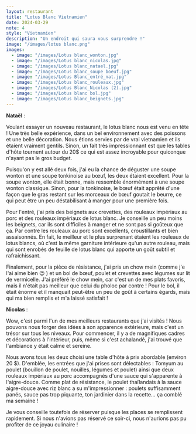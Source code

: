 ```yaml
---
layout: restaurant
title: "Lotus Blanc Vietnamien"
date: 2024-03-29
note: 4
style: "Vietnamien"
description: "Un endroit qui saura vous surprendre !"
image: "/images/lotus blanc.png"
images:
  - image: "/images/Lotus blanc_wonton.jpg"
  - image: "/images/Lotus blanc_nicolas.jpg"
  - image: "/images/Lotus blanc_natael.jpg"
  - image: "/images/Lotus blanc_soupe boeuf.jpg"
  - image: "/images/Lotus Blanc_entré_nat.jpg"
  - image: "/images/Lotus blanc_rouleaux.jpg"
  - image: "/images/Lotus Blanc_Nicolas (2).jpg"
  - image: "/images/Lotus blanc bol.jpg"
  - image: "/images/Lotus blanc_beignets.jpg"
---
```


**Nataël** :

Voulant essayer un nouveau restaurant, le lotus blanc nous est venu en tête ! Une très belle expérience, dans un bel environnement avec des poissons et une belle décoration. Nous étions servies par de vrai vietnamien et ils étaient vraiment gentils. Sinon, un fait très impressionnant est que les tables d'hôte tournent autour du 20$ ce qui est assez incroyable pour quiconque n'ayant pas le gros budget.

Puisqu'on y est allé deux fois, j'ai eu la chance de déguster une soupe wonton et une soupe tonkinoise au bœuf, les deux étaient excellent. Pour la soupe wonton, elle était bonne, mais ressemble énormément à une soupe wonton classique. Sinon, pour la tonkinoise, le bœuf était apprêté d'une façon que le gras restant sur les morceaux de bœuf goutait le beurre, ce qui peut être un peu déstabilisant à manger pour une première fois.

Pour l'entré, j'ai pris des beignets aux crevettes, des rouleaux impériaux au porc et des rouleaux impériaux de lotus blanc. Je conseille un peu moins les beignets, car ils sont difficiles à manger et ne sont pas si goûteux que ça. Par contre les rouleaux au porc sont excellents, croustillants et bien assaisonnés. En fait, le meilleur et le plus surprenant étaient les rouleaux de lotus blancs, où c'est la même garniture intérieure qu'un autre rouleau, mais qui sont enrobés de feuille de lotus blanc qui apporte un goût subtil et rafraichissant.

Finalement, pour la pièce de résistance, j'ai pris un chow mein (comme j'e l'ai aime bien 😉 ) et un bol de bœuf, poulet et crevettes avec légumes sur lit de vermicelle. J'ai préféré le chow mein, car c'est un de mes plats favoris, mais il n'était pas meilleur que celui du pholoc par contre ! Pour le bol, il était énorme et il manquait peut-être un peu de goût à certains égards, mais qui ma bien remplis et m'a laissé satisfait !

**Nicolas** :

Wow, c'est parmi l'un de mes meilleurs restaurants que j'ai visités ! Nous pouvons nous forger des idées à son apparence extérieure, mais c'est un trésor sur tous les niveaux. Pour commencer, il y a de magnifiques cadres et décorations à l'intérieur, puis, même si c'est achalandé, j'ai trouvé que l'ambiance y était calme et sereine.

Nous avons tous les deux choisi une table d'hôte à prix abordable (environ 20 $). D'emblée, les entrées que j'ai prises sont délectables : Tomyum au poulet (bouillon de poulet, nouilles, légumes et poulet) ainsi que deux rouleaux impériaux au porc accompagnés d'une sauce qui s'apparente à l'aigre-douce. Comme plat de résistance, le poulet thaïlandais à la sauce aigre-douce avec riz blanc a su m'impressionner : poulets suffisamment panés, sauce pas trop piquante, ton jardinier dans la recette… ça comblé ma semaine ! 

Je vous conseille toutefois de réserver puisque les places se remplissent rapidement. Si nous n'avions pas réservé ce soir-ci, nous n'aurions pas pu profiter de ce joyau culinaire ! 